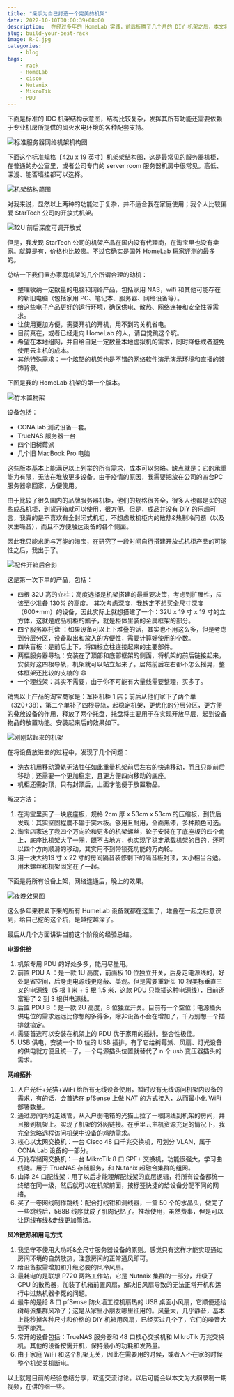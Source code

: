 ```yaml
---
title: "亲手为自己打造一个完美的机架"
date: 2022-10-10T00:00:39+08:00
description:  在经过多年的 HomeLab 实践，前后折腾了几个月的 DIY 机架之后，本文将家庭服务器机架搭建想法和经验总结一下。
slug: build-your-best-rack
image: R-C.jpg
categories:
    - blog
tags:
    - rack
    - HomeLab
    - cisco
    - Nutanix
    - MikroTik
    - PDU
---
```

下面是标准的 IDC 机架结构示意图，结构比较复杂，发挥其所有功能还需要依赖于专业机房所提供的风火水电环境的各种配套支持。

![标准服务器网络机架机构图](HTB1GD4ePFXXXXXCXVXXq6xXFXXXr.jpg)

下面这个标准规格【42u x 19 英寸】机架架结构图，这是最常见的服务器机柜，在普通的办公室里，或者公司专门的 server room 服务器机房中很常见。高低、深浅、能否墙挂都可以选择。

![机架结构简图](R-C.png)

对我来说，显然以上两种的功能过于复杂，并不适合我在家庭使用；我个人比较偏爱 StarTech 公司的开放式机架。

![12U 前后深度可调开放式](1013689771.jpg)

但是，我发现 StarTech 公司的机架产品在国内没有代理商，在淘宝里也没有卖家。就算是有，价格也比较贵。不过它确实是国外 HomeLab 玩家评测的最多的。

总结一下我们置办家庭机架的几个所谓合理的动机：

* 整理收纳一定数量的电脑和网络产品，包括家用 NAS，wifi 和其他可能存在的新旧电脑（包括家用 PC、笔记本、服务器、网络设备等）。
* 给这些电子产品更好的运行环境，确保供电、散热、网络连接和安全性等需求。
* 让使用更加方便，需要开机的开机，用不到的关机省电。
* 目前真在，或者已经走向 HomeLab 的人，请自觉跳这个坑。
* 希望在本地组网，并自给自足一定数量本地虚拟机的需求，同时降低或者避免使用云主机的成本。
* 其他特殊需求：一个炫酷的机架也是不错的网络软件演示演示环境和直播的装饰背景。

下图是我的 HomeLab 机架的第一个版本。

![竹木置物架](bamboo-rack.jpg)

设备包括：

* CCNA lab 测试设备一套。
* TrueNAS 服务器一台
* 四个旧树莓派
* 几个旧 MacBook Pro 电脑

这些版本基本上能满足以上列举的所有需求，成本可以忽略。缺点就是：它的承重能力有限，无法在堆放更多设备。由于疫情的原因，我需要把放在公司的四台PC服务器拿回家，方便使用。

由于比较了很久国内的品牌服务器机柜，他们的规格很齐全，很多人也都是买的这些成品机柜，到货开箱就可以使用，很方便。但是，成品并没有 DIY 的乐趣可言，我真的是不喜欢有全封闭式机柜，不想虑散机柜内的散热&热制冷问题（以及次生噪音），而且不方便触达设备的各个侧面。

因此我只能求助与万能的淘宝，在研究了一段时间自行搭建开放式机柜产品的可能性之后，我出手了。

![配件开箱后合影](rack-parts.jpg)

这是第一次下单的产品，包括：

* 四根 32U 高的立柱：高度选择是机架搭建的最重要决策，考虑到扩展性，应该至少准备 130% 的高度。 其次考虑深度，我铁定不想买全尺寸深度（600+mm）的设备，因此实际上就想搭建了一个：32U x 19 寸 x 19 寸的立方体，这就是成品机柜的瓤子，就是柜体里装的金属框架的部分。
* 四个服务器托盘 ：如果设备可以上下堆叠的话，其实也不用这么多，但是考虑到分层分区，设备取出和放入的方便性，需要计算好使用的个数。
* 四块盲板：是前后上下，将四根立柱连接起来的主要部件。
* 两幅服务器导轨：安装在了顶部和底部框架的侧面，将机架的前后链接起来，安装好这四根导轨，机架就可以站立起来了。居然前后左右都不怎么摇晃，整体框架还比较的支棱的 😄
* 一个理线架：其实不需要，由于你不可能有大量线需要整理，买多了。

销售以上产品的淘宝商家是：军臣机柜 1 店；前后从他们家下了两个单（320+38），第二个单补了四根导轨，起稳定机架，更优化的分层分区，更方便的叠放设备的作用，释放了两个托盘，托盘将主要用于在实现开放平层，起到设备物品的放置功能。安装起来后的效果如下。

![刚刚站起来的机架](rack-bate-version.jpg)

在将设备放进去的过程中，发现了几个问题：

* 洗衣机用移动滑轨无法胜任如此重量机架前后左右的快速移动，而且只能前后移动；还需要一个更加稳定，且更方便四向移动的底座。
* 机柜还需封顶，只有封顶后，上面才能便于放置物品。

解决方法：

1. 在淘宝里买了一块底座板，规格 2cm 厚 x 53cm x 53cm 的压缩板，到货后发现：其实坚固程度不输于实木板。够用且耐用，全面黑漆，多种颜色可选。
2. 淘宝店家送了我四个万向轮和更多的机架螺丝，轮子安装在了底座板的四个角上，底座比机架大了一圈，既不占地方，也实现了稳定承载机架的目的，还可以四个方向顺滑的移动，其实用不到带锁死功能的万向轮。
3. 用一块大约19 寸 x 22 寸的房间隔音装修剩下的隔音板封顶，大小相当合适。用木螺丝和机架固定在了一起。

下面是将所有设备上架，网络连通后，晚上的效果。

![夜晚效果图](rack-night-view.jpg)

这么多年来积累下来的所有 HumeLab 设备就都在这里了，堆叠在一起之后意识到，给自己挖的这个坑，是越挖越深了。

最后从几个方面讲讲当前这个阶段的经验总结。

**电源供给**

1. 机架专用 PDU 的好处多多，能用尽量用。
2. 前置 PDU A ：是一款 1U 高度，前面板 10 位独立开关，后身走电源线的，好处是省空间，后身走电源线更隐蔽、美观。但是需要重新买 10 根美标垂直三叉的电源线（5 根 1 米 + 5 根 1.5 米，这款 PDU 只能插这种电源线），目前还富裕了 2 到 3 根供电源线。
3. 后置 PDU B ：是一款 2U 高度，8 位独立开关。目前有一个空位；电源插头供电位的需求远远比你想的多得多，除非设备不会在增加了，千万别想一个插排就搞定。
4. 需要首选可以安装在机架上的 PDU 优于家用的插排。整合性极佳。
5. USB 供电，安装一个 10 位的 USB 插排，有了它给树莓派、风扇、灯光设备的供电就方便且统一了，一个电源插头位置就替代了 n 个 usb 变压器插头的需求。

**网络拓扑**

1. 入户光纤+光猫+WiFi 给所有无线设备使用，暂时没有无线访问机架内设备的需求，有的话，会首选在 pfSense 上做 NAT 的方式接入，从而最小化 WiFi 部署数量。
2. 通过房间内的走线管，从入户弱电箱的光猫上拉了一根网线到机架的房间，并且接到机架上。实现了机架的外网链接。在手里云主机资源充足的情况下，我完全忽略远程访问机架中设备的鸡肋需求。
3. 核心以太网交换机：一台 Cisco 48 口千兆交换机，可划分 VLAN，属于 CCNA Lab 设备的一部分。
4. 万兆存储网交换机：一台 MikroTik 8 口 SPF+ 交换机，功能很强大，学习曲线陡。用于 TrueNAS 存储服务，和 Nutanix 超融合集群的组网。
5. 山泽 24 口配线架：用了以后才能理解配线架的底层逻辑，将所有设备都统一终结在同一级，然后就可以在机架前面，按标签快捷的给设备分配不同的网络。
6. 买了一卷网线制作跳线：配合打线钳和测线器，一盒 50 个的水晶头，做完了一些跳线后，568B 线序就成了肌肉记忆了。推荐使用，虽然费事，但是可以让网线布线&走线更加简洁。
   
**风冷散热和用电方式**

1. 我坚守不使用大功耗&全尺寸服务器设备的原则。感觉只有这样才能实现通过房间环境的自然散热，注意房间的正常通风即可。
2. 给设备按需增加和升级必要的风冷风扇。
3. 最耗电的是联想 P720 两路工作站，它是 Nutnaix 集群的一部分，升级了 CPU 的散热器，加装了机箱前置风扇，解决旧风扇导致的无法正常开机和运行中过热机器卡死的问题。
4. 最牛的是给 8 口 pfSense 防火墙工控机扇热的 USB 桌面小风扇，它顺便还给树莓派集群风冷了；这是从家里小朋友哪里征用的。风量大，几乎静音，基本上能秒掉各种尺寸和价格的 DIY 机箱用风扇，已经买过几个了，它们的噪音大到不能忍。
5. 常开的设备包括：TrueNAS 服务器和 48 口核心交换机和 MikroTik 万兆交换机。其他的设备按需开机，保持最小的功耗和发热量。
6. 由于家庭 WiFi 和这个机架无关，因此在需要用的时候，或者人不在家的时候整个机架关机断电。

以上就是目前的经验总结分享，欢迎交流讨论。以后可能会以本文为大纲录制一期视频，在讲的细一些。